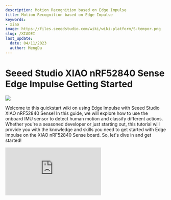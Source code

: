 ```yaml
---
description: Motion Recognition based on Edge Impulse
title: Motion Recognition based on Edge Impulse
keywords:
- xiao
image: https://files.seeedstudio.com/wiki/wiki-platform/S-tempor.png
slug: /XIAOEI
last_update:
  date: 04/11/2023
  author: MengDu
---
```


# Seeed Studio XIAO nRF52840 Sense Edge Impulse Getting Started

<div style={{textAlign:'center'}}><img src="https://files.seeedstudio.com/wiki/XIAO-BLE-Motion-Recognition/50.jpg" style={{width:1000, height:'auto'}}/></div>

Welcome to this quickstart wiki on using Edge Impulse with Seeed Studio XIAO nRF52840 Sense! In this guide, we will explore how to use the onboard IMU sensor to detect human motion and classify different actions. Whether you're a seasoned developer or just starting out, this tutorial will provide you with the knowledge and skills you need to get started with Edge Impulse on the XIAO nRF52840 Sense board. So, let's dive in and get started!

<iframe width={560} height={315} src="https://www.youtube.com/embed/hLKKorpDlYw" title="YouTube video player" frameBorder={0} allow="accelerometer; autoplay; clipboard-write; encrypted-media; gyroscope; picture-in-picture" allowFullScreen />

## Getting Started

In this wiki, we will show you how to utilize the accelerometer on Seeed Studio XIAO nRF52840 Sense combined with Edge Impulse to enable motion recognition. The codes we present here are supported by latest version of Seeed nRF52 Boards.

> When it comes to embedded AI applications, we highly recommend using the "Seeed nrf52 mbed-enabled Boards Library".

### Hardware

In this wiki, we need to prepare the following materials:

- [Seeed Studio XIAO nRF52840 Sense](https://www.seeedstudio.com/Seeed-XIAO-BLE-Sense-nRF52840-p-5253.html)
- Li-po battery (702025)
- [Grove - OLED Display 0.66"](https://www.seeedstudio.com/Grove-OLED-Display-0-66-SSD1306-v1-0-p-5096.html)
- Dupont cables or Grove cables
- 3D-printed shell
- Light guide plastic fiber

<p style={{textAlign: 'center'}}><img src="https://files.seeedstudio.com/wiki/XIAO-BLE-Motion-Recognition/BLEmotion.png" alt="pir" width={600} height="auto" /></p>

**Hardware Set up**

- **Step 1**. Remove the Grove base on Grove - OLED Display 0.66" with a soldering iron
- **Step 2**. Use wire cutters to process the DuPont cables to a length of about 3 cm and expose the inner cables of about 2 mm at both ends
- **Step 3**. Pass the fiber through the small hole in the front and place the end at the LED

- **Step 4**.  Solder Seeed Studio XIAO nRF52840 Sense with other elements according to the diagram below:

<p style={{textAlign: 'center'}}><img src="https://files.seeedstudio.com/wiki/XIAO-BLE-Motion-Recognition/Motion-Recognition2.png" alt="pir" width={500} height="auto" /></p>

<p style={{textAlign: 'center'}}><img src="https://files.seeedstudio.com/wiki/XIAO-BLE-Motion-Recognition/Motion-Recognition3.png" alt="pir" width={500} height="auto" /></p>

:::note
    It will be better if you use hot melt adhesive to reinforce welds.
:::

- **Step 5**. Assemble all components:

  1. Pass the fiber through the small hole in the front of shell
  2. Mount the screen to the fixed location
  3. Sandwich the battery between Seeed Studio XIAO nRF52840 and screen
  4. Handle the wires carefully
  5. Place the end of light guide plastic fiber at the RGB light of Seeed Studio XIAO nRF52840 and cut off the excess
  6. Assemble the case

<p style={{textAlign: 'center'}}><img src="https://files.seeedstudio.com/wiki/XIAO-BLE-Motion-Recognition/Motion-Recognition4.png" alt="pir" width={400} height="auto" /></p>

The assemble one:

<p style={{textAlign: 'center'}}><img src="https://files.seeedstudio.com/wiki/XIAO-BLE-Motion-Recognition/Motion-Recognition6.png" alt="pir" width={400} height="auto" /></p>

### Software

The required libraries are listed below. It is highly recommanded that use the codes here to check whether the hardware is functioning well. If you have problem about installing the library, please refer to [here](https://wiki.seeedstudio.com/How_to_install_Arduino_Library/).

- [Seeed_Arduino_LSM6DS3-master](https://files.seeedstudio.com/wiki/XIAO-BLE-Motion-Recognition/Seeed_Arduino_LSM6DS3-master.zip)
- [U8g2](https://files.seeedstudio.com/wiki/XIAO-BLE-Motion-Recognition/U8g2.zip)

To set Seeed Studio XIAO nRF52840 Sense up in Edge Impulse, you will need to install the following software:

1. [Node.js v12](https://nodejs.org/en/) or higher.
2. [Arduino CLI](https://arduino.github.io/arduino-cli/latest/)
3. The Edge Impulse CLI and a serial monitor. Install by opening command prompt or terminal and run:

```sh
npm install -g edge-impulse-cli 
```

:::note
Problems with installing the CLI? Please check [Installation and troubleshooting](https://docs.edgeimpulse.com/docs/cli-installation) for more reference.
:::

## Connecting to Edge Impulse

With all the software in place it's time to connect the development board to Edge Impulse.

- **Step 1.** Connect the Seeed Studio XIAO nRF52840 Sense to your computer via a USB Type-C cable.

<p style={{textAlign: 'center'}}><img src="https://files.seeedstudio.com/wiki/XIAO-BLE/bletpyecconnect.png" alt="pir" width={600} height="auto" /></p>

- **Step 2.** Create a new project in [Edge Impulse](https://studio.edgeimpulse.com/)

<p style={{textAlign: 'center'}}><img src="https://files.seeedstudio.com/wiki/XIAO-BLE-Motion-Recognition/Motion-Recognition9.png" alt="pir" width={800} height="auto" /></p>

- **Step 3.** Choose "Accelerometer data" and click "Let’s get started!"

<p style={{textAlign: 'center'}}><img src="https://files.seeedstudio.com/wiki/XIAO-BLE-Motion-Recognition/Motion-Recognition10.png" alt="pir" width={1000} height="auto" /></p>

- **Step 4.** Connect the XIAO nRF52840 Sense to Edge Inpulse

Move to Edge Impulse "Data acquisition" page, the outcome should be like this if the connection is successful. You can find the Device of "Seeed Studio XIAO nRF52840 Sense" is shown on the right of the page.

<p style={{textAlign: 'center'}}><img src="https://files.seeedstudio.com/wiki/XIAO-BLE-Motion-Recognition/Motion-Recognition13.png" alt="pir" width={1000} height="auto" /></p>


## Training data acquisition

- **Step 5.** Run the command in your `terminal` or `cmd` or `powershell` to start it.

```
edge-impulse-data-forwarder
```

- **Step 6.** We need to use the CLI to connect the Seeed Studio XIAO nRF52840 Sense with Edge Impulse. First, login your account and choose your project

<p style={{textAlign: 'center'}}><img src="https://files.seeedstudio.com/wiki/XIAO-BLE-Motion-Recognition/Motion-Recognition11.png" alt="pir" width={800} height="auto" /></p>

Name the accelerometer and the device.

<p style={{textAlign: 'center'}}><img src="https://files.seeedstudio.com/wiki/XIAO-BLE-Motion-Recognition/Motion-Recognition12.png" alt="pir" width={800} height="auto" /></p>


- **Step 7.**  Select the sensor as "3 axes". Name your label as `up` and `down`, modify Sample length (ms.) to 20000 and click start sampling.

<p style={{textAlign: 'center'}}><img src="https://files.seeedstudio.com/wiki/XIAO-BLE-Motion-Recognition/Motion-Recognition13.png" alt="pir" width={1000} height="auto" /></p>

- **Step 8.** Swing the Seeed Studio XIAO nRF52840 Sense up and down and keep the motion for 20 seconds. You can find the acquistion is shown up like this:

<p style={{textAlign: 'center'}}><img src="https://files.seeedstudio.com/wiki/XIAO-BLE-Motion-Recognition/Motion-Recognition14.png" alt="pir" width={1000} height="auto" /></p>

- **Step 9.** Split the data by clicking the raw data right top and choose "Split Sample". Click +Add Segment and then click the graph. Repeat it more than 20 time to add segments. Click Split and you will see the the sample data each for 1 second.

<p style={{textAlign: 'center'}}><img src="https://files.seeedstudio.com/wiki/XIAO-BLE-Motion-Recognition/Motion-Recognition30.png" alt="pir" width={600} height="auto" /></p>

- **Step 10.** Repeat **Step 8.** and **Step 9.** and label data with different name to click different motion data, like `left` and `right`, `clockwise`, `anticlockwise` and so on. The example provided is classifying up and down, left and right, and circle. You can change it as you may want to change here.

<p style={{textAlign: 'center'}}><img src="https://files.seeedstudio.com/wiki/XIAO-BLE-Motion-Recognition/Motion-Recognition16.png" alt="pir" width={1000} height="auto" /></p>

:::note
In Step 9. the split time is 1 second which means you at least do one swing of up and down in one second in Step 8. Otherwise, the results will not be accurate. Meanwhile, you can adjust the split time according to your own motion speed.
:::

## Building a machine learning model

- **Step 11.** Rebalance the dataset, Click **Dashboard** and drop down page to find **Perform train** / **test split**

Click Perform train / test split and choose Yes and confirm it

<p style={{textAlign: 'center'}}><img src="https://files.seeedstudio.com/wiki/XIAO-BLE-Motion-Recognition/Motion-Recognition17.png" alt="pir" width={800} height="auto" /></p>

- **Step 12.** Create Impulse

Click **Create impulse** -> Add a processing block -> Choose **Spectral Analysis** -> Add a learning block -> Choose **Classification (Keras)** -> Save Impulse

<p style={{textAlign: 'center'}}><img src="https://files.seeedstudio.com/wiki/XIAO-BLE-Motion-Recognition/XIAOEInew1.png" alt="pir" width={800} height="auto" /></p>

- **Step 13.** Spectral features

Click and Set up

<p style={{textAlign: 'center'}}><img src="https://files.seeedstudio.com/wiki/XIAO-BLE-Motion-Recognition/XIAOEInew2.png" alt="pir" width={800} height="auto" /></p>

Click **Spectral features** -> Drop down page to click Save parameters -> Click **Generate features**

<p style={{textAlign: 'center'}}><img src="https://files.seeedstudio.com/wiki/XIAO-BLE-Motion-Recognition/XIAOEInew3.png" alt="pir" width={800} height="auto" /></p>

The output page should be like:

<p style={{textAlign: 'center'}}><img src="https://files.seeedstudio.com/wiki/XIAO-BLE-Motion-Recognition/XIAOEInew4.png" alt="pir" width={800} height="auto" /></p>

- **Step 14.** Training your model

Click NN Classifier -> Click Start training -> Choose Unoptimized (float32)

<p style={{textAlign: 'center'}}><img src="https://files.seeedstudio.com/wiki/XIAO-BLE-Motion-Recognition/XIAOEInew5.png" alt="pir" width={800} height="auto" /></p>

:::note
The precision of the training model is very important to the final result. If your output training results are as low as less than 65%, we highly recommand you train for more times.
:::

## Deploying to Seeed Studio XIAO nRF52840 Sense

- **Step 15.** Model testing

Click Model testing -> Click Classify all

<p style={{textAlign: 'center'}}><img src="https://files.seeedstudio.com/wiki/XIAO-BLE-Motion-Recognition/Motion-Recognition23.png" alt="pir" width={800} height="auto" /></p>

:::note
If your accuracy is low, you can check you dataset by increasing the training set and extending the sample time
:::

- **Step 16.** Build Arduino library

Click Deployment -> Click Arduino Library -> Click **Build** -> Download the .ZIP file

<p style={{textAlign: 'center'}}><img src="https://files.seeedstudio.com/wiki/XIAO-BLE-Motion-Recognition/XIAOEInew7.png" alt="pir" width={400} height="auto" /></p>

- **Step 17.** The name of .ZIP file is very important, it is set up as your name of the Edge Impulse project by default. Like here the project of the name is "XIAO-BLE-gestures_inferencing". Select the file as ""Add the ".ZIP file" to your Arduino libraries

<p style={{textAlign: 'center'}}><img src="https://files.seeedstudio.com/wiki/XIAO-BLE-Motion-Recognition/Motion-Recognition35.png" alt="pir" width={300} height="auto" /></p>

<p style={{textAlign: 'center'}}><img src="https://files.seeedstudio.com/wiki/XIAO-BLE-Motion-Recognition/Motion-Recognition36.png" alt="pir" width={500} height="auto" /></p>

- **Step 18.** Download the code [here](https://files.seeedstudio.com/wiki/XIAO-BLE-Motion-Recognition/XIAOEI.ino). Change the name of your headfile as the name of your own and upload it.

<p style={{textAlign: 'center'}}><img src="https://files.seeedstudio.com/wiki/XIAO-BLE-Motion-Recognition/Motion-Recognition33.png" alt="pir" width={800} height="auto" /></p>

- **Step 19.** Move or hold the Seeed Studio XIAO nRF52840 Sense and check the results:

Click the monitor on the top right corner of Arduino.

<p style={{textAlign: 'center'}}><img src="https://files.seeedstudio.com/wiki/XIAO-BLE-Motion-Recognition/XIAOEInew15a.png" alt="pir" width={800} height="auto" /></p>

When you move the Seeed Studio XIAO nRF52840 Sense in the **left and right** direction:

The monitor will output something like:

<p style={{textAlign: 'center'}}><img src="https://files.seeedstudio.com/wiki/XIAO-BLE-Motion-Recognition/XIAOEInew11a.png" alt="pir" width={500} height="auto" /></p>

And the output display is like:

<p style={{textAlign: 'center'}}><img src="https://files.seeedstudio.com/wiki/XIAO-BLE-Motion-Recognition/XIAOEInew14a.png" alt="pir" width={300} height="auto" /></p>

When you move the Seeed Studio XIAO nRF52840 Sense in the **up and down** direction:

The monitor will output something like:

<p style={{textAlign: 'center'}}><img src="https://files.seeedstudio.com/wiki/XIAO-BLE-Motion-Recognition/XIAOEInew9a.png" alt="pir" width={500} height="auto" /></p>

And the output display is like:

<p style={{textAlign: 'center'}}><img src="https://files.seeedstudio.com/wiki/XIAO-BLE-Motion-Recognition/XIAOEInew12a.png" alt="pir" width={300} height="auto" /></p>

When you **hold** the Seeed Studio XIAO nRF52840 Sense in the idle state:

The monitor will output something like:

<p style={{textAlign: 'center'}}><img src="https://files.seeedstudio.com/wiki/XIAO-BLE-Motion-Recognition/XIAOEInew10a.png" alt="pir" width={500} height="auto" /></p>

And the output display is like:

<p style={{textAlign: 'center'}}><img src="https://files.seeedstudio.com/wiki/XIAO-BLE-Motion-Recognition/XIAOEInew13a.png" alt="pir" width={300} height="auto" /></p>

Congratulation! You acheve the end of the project. It is encouraged that you can try more directions and check which one will perform the best output.

## Resources

- [Seeed Studio XIAO nRF52840 Case File](https://files.seeedstudio.com/wiki/XIAO-BLE-Motion-Recognition/xiao-case-pink.stl)

## Tech Support

Please submit any technical issues into our [forum](https://forum.seeedstudio.com/).

<p style={{textAlign:'center'}}><a href="https://www.seeedstudio.com/act-4.html?utm_source=wiki&utm_medium=wikibanner&utm_campaign=newproducts" target="_blank"><img src="https://files.seeedstudio.com/wiki/Wiki_Banner/new_product.jpg" /></a></p>

